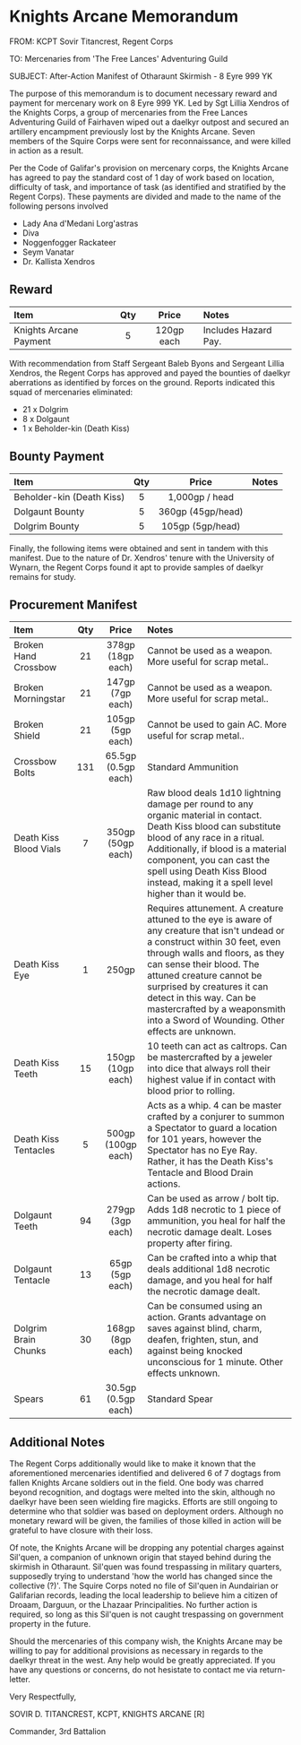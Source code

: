 
# Knights Arcane Memorandum

FROM: KCPT Sovir Titancrest, Regent Corps

TO:  Mercenaries from 'The Free Lances' Adventuring Guild

SUBJECT: After-Action Manifest of Otharaunt Skirmish - 8 Eyre 999 YK

The purpose of this memorandum is to document necessary reward and payment for mercenary work on 8 Eyre 999 YK. Led by Sgt Lillia Xendros of the Knights Corps, a group of mercenaries from the Free Lances Adventuring Guild of Fairhaven wiped out a daelkyr outpost and secured an artillery encampment previously lost by the Knights Arcane. Seven members of the Squire Corps were sent for reconnaissance, and were killed in action as a result. 

Per the Code of Galifar's provision on mercenary corps, the Knights Arcane has agreed to pay the standard cost of 1 day of work based on location, difficulty of task, and importance of task (as identified and stratified by the Regent Corps). These payments are divided and made to the name of the following persons involved 
* Lady Ana d'Medani Lorg'astras
* Diva 
* Noggenfogger Rackateer
* Seym Vanatar
* Dr. Kallista Xendros

## Reward
| Item                   | Qty | Price             | Notes                                  |
|:---------------------- |:---:|:-----------------:|:---------------------------------------|
| Knights Arcane Payment | 5   | 120gp each        | Includes Hazard Pay.                   |

With recommendation from Staff Sergeant Baleb Byons and Sergeant Lillia Xendros, the Regent Corps has approved and payed the bounties of daelkyr aberrations as identified by forces on the ground. Reports indicated this squad of mercenaries eliminated:
* 21 x Dolgrim
* 8 x Dolgaunt
* 1 x Beholder-kin (Death Kiss)

## Bounty Payment
| Item                     | Qty | Price             | Notes                                  |
|:-------------------------|:---:|:-----------------:|:---------------------------------------|
| Beholder-kin (Death Kiss)| 5   | 1,000gp / head    |                                        |
| Dolgaunt Bounty          | 5   | 360gp (45gp/head) |                                        |
| Dolgrim Bounty           | 5   | 105gp (5gp/head)  |                                        |

Finally, the following items were obtained and sent in tandem with this manifest. Due to the nature of Dr. Xendros' tenure with the University of Wynarn, the Regent Corps found it apt to provide samples of daelkyr remains for study. 

## Procurement Manifest
| Item                  | Qty | Price             | Notes                                  |
|:----------------------|:---:|:----------------: |:---------------------------------------|
| Broken Hand Crossbow  | 21  | 378gp (18gp each) | Cannot be used as a weapon. More useful for scrap metal..| 
| Broken Morningstar    | 21  | 147gp (7gp each)  | Cannot be used as a weapon. More useful for scrap metal..
| Broken Shield         | 21  | 105gp (5gp each)  | Cannot be used to gain AC. More useful for scrap metal..
| Crossbow Bolts        | 131 | 65.5gp (0.5gp each)| Standard Ammunition |  
| Death Kiss Blood Vials| 7   | 350gp (50gp each) | Raw blood deals 1d10 lightning damage per round to any organic material in contact. Death Kiss blood can substitute blood of any race in a ritual. Additionally, if blood is a material component, you can cast the spell using Death Kiss Blood instead, making it a spell level higher than it would be.|
| Death Kiss Eye        | 1   | 250gp             | Requires attunement. A creature attuned to the eye is aware of any creature that isn't undead or a construct within 30 feet, even through walls and floors, as they can sense their blood. The attuned creature cannot be surprised by creatures it can detect in this way. Can be mastercrafted by a weaponsmith into a Sword of Wounding. Other effects are unknown. |
| Death Kiss Teeth      | 15  | 150gp (10gp each) | 10 teeth can act as caltrops. Can be mastercrafted by a jeweler into dice that always roll their highest value if in contact with blood prior to rolling.|
| Death Kiss Tentacles  | 5   | 500gp (100gp each)| Acts as a whip. 4 can be master crafted by a conjurer to summon a Spectator to guard a location for 101 years, however the Spectator has no Eye Ray. Rather, it has the Death Kiss's Tentacle and Blood Drain actions.|
| Dolgaunt Teeth        | 94  | 279gp (3gp each)  | Can be used as arrow / bolt tip. Adds 1d8 necrotic to 1 piece of ammunition, you heal for half the necrotic damage dealt. Loses property after firing.|
| Dolgaunt Tentacle     | 13  | 65gp (5gp each)   | Can be crafted into a whip that deals additional 1d8 necrotic damage, and you heal for half the necrotic damage dealt. | 
| Dolgrim Brain Chunks  | 30  | 168gp (8gp each)   | Can be consumed using an action. Grants advantage on saves against blind, charm, deafen, frighten, stun, and against being knocked unconscious for 1 minute. Other effects unknown.|
| Spears                | 61  | 30.5gp (0.5gp each)| Standard Spear |

## Additional Notes 

The Regent Corps additionally would like to make it known that the aforementioned mercenaries identified and delivered 6 of 7 dogtags from fallen Knights Arcane soldiers out in the field. One body was charred beyond recognition, and dogtags were melted into the skin, although no daelkyr have been seen wielding fire magicks. Efforts are still ongoing to determine who that soldier was based on deployment orders. Although no monetary reward will be given, the families of those killed in action will be grateful to have closure with their loss. 

Of note, the Knights Arcane will be dropping any potential charges against Sil'quen, a companion of unknown origin that stayed behind during the skirmish in Otharaunt. Sil'quen was found trespassing in military quarters, supposedly trying to understand 'how the world has changed since the collective (?)'. The Squire Corps noted no file of Sil'quen in Aundairian or Galifarian records, leading the local leadership to believe him a citizen of Droaam, Darguun, or the Lhazaar Principalities. No further action is required, so long as this Sil'quen is not caught trespassing on government property in the future. 

Should the mercenaries of this company wish, the Knights Arcane may be willing to pay for additional provisions as necessary in regards to the daelkyr threat in the west. Any help would be greatly appreciated. If you have any questions or concerns, do not hesistate to contact me via return-letter. 

Very Respectfully,

SOVIR D. TITANCREST, KCPT, KNIGHTS ARCANE [R]

Commander, 3rd Battalion
